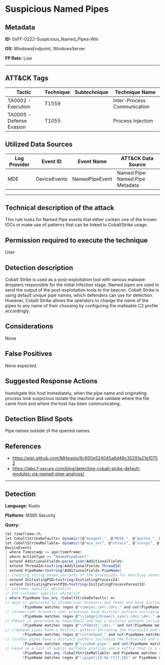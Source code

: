# Suspicious Named Pipes

## Metadata
**ID:** 0xFF-0222-Suspicious_Named_Pipes-Win

**OS:** WindowsEndpoint, WindowsServer

**FP Rate:** Low

---

## ATT&CK Tags

| Tactic | Technique | Subtechnique | Technique Name |
|---|---|---| --- |
| TA0002 - Execution | T1559 |  | Inter-Process Communication|
| TA0005 - Defense Evasion | T1055 |  | Process Injection|

## Utilized Data Sources

| Log Provider | Event ID | Event Name | ATT&CK Data Source |
|---------|---------|----------|---------|
|MDE|DeviceEvents|NamedPipeEvent| Named Pipe: Named Pipe Metadata |
---

## Technical description of the attack
​This rule looks for Named Pipe events that either contain one of the known IOCs or make use of patterns that can be linked to CobaltStrike usage.

## Permission required to execute the technique
User

## Detection description
Cobalt Strike is used as a post-exploitation tool with various malware droppers responsible for the initial infection stage. Named pipes are used to send the output of the post-exploitation tools to the beacon. Cobalt Strike is using default unique pipe names, which defenders can use for detection. However, Cobalt Strike allows the operators to change the name of the pipes to any name of their choosing by configuring the malleable C2 profile accordingly.

## Considerations
None

## False Positives
None expected.

## Suggested Response Actions
Investigate this host immediately, when the pipe name and originating process look suspicious isolate the machine and validate where the file came from and where the host has been communicating.

## Detection Blind Spots
Pipe names outside of the queried names.

## References
* https://gist.github.com/MHaggis/6c600e524045a6d49c35291a21e10752
* https://labs.f-secure.com/blog/detecting-cobalt-strike-default-modules-via-named-pipe-analysis/

---

## Detection

**Language:** Kusto

**Platform:** M365 Security

**Query:**
```C#
let timeframe=1h;
let CobaltStrikeDefaults= dynamic([@"msagent_", @"MSSE-", @"postex_", @"status_", @"mypipe-f", @"mypipe-h",@"ntsvcs_",@"scerpc_", @"mojo.5688.8052."]);
let CobaltStrikeMallable= dynamic([@"win_svc", @"ntsvcs", @"scerpc", @"status_", @"SearchTextHarvester", @"DserNamePipe",@"wkssvc_",@"scerpc_", @"spoolss_",@"CatalogChangeListener",@"fullduplex_",@"demoagent_",@"PGMessagePipe",@"MsFteWds",@"postex_ssh_",@"windows.update.manager",@"\f4c3",@"\f53f",@"halfduplex_"]);
DeviceEvents
| where Timestamp >= ago(timeframe)
| where ActionType == "NamedPipeEvent"
| extend AdditionalFields=parse_json(AdditionalFields)
| extend ThreadId=tostring(AdditionalFields.ThreadId)
| extend PipeName=tostring(AdditionalFields.PipeName)
// creating string based variants of the processIDs for matching several times later
| extend InitiatingPID=tostring(InitiatingProcessId)
| extend InitiatingParentPID=tostring(InitiatingProcessParentId)
// Customer specific whitelist
// End customer specific whitelist
| where PipeName has_any (CobaltStrikeDefaults) or
// mojo is generated by Chrome(ium) browsers and teams and have distinct pattern including the (parent)ProcessId and ThreadId plus a random character string, CobaltStrike generates hex
        (PipeName matches regex @"\\mojo\.\d+\.\d+\." and not(PipeName matches regex @"\\mojo\.\d+\.\d+\.\d+$" or PipeName has InitiatingPID or PipeName has InitiatingParentPID or PipeName has ThreadId)) or
// chrome(ium) browsers sync processes have distinct pattern including the (parent)ProcessId and ThreadId plus a random character string, CobaltStrike generates hex
        (PipeName matches regex @"\\(edge|chrome)\.sync\.\d+\.\d+\." and not(PipeName matches regex @"\\(edge|chrome|edge\.sync|chrome\.sync)\.\d+\.\d+\.\d+$" or PipeName has InitiatingPID or PipeName has InitiatingParentPID or PipeName has ThreadId)) or
// PSHost is generated by PowerShell and has a distinct pattern including the (parent)ProcessId
        (PipeName matches regex @"\\PSHost\.\d+\." and not(PipeName matches regex @"\\PSHost\.\d+\.\d+\." or PipeName has InitiatingPID or PipeName has InitiatingParentPID)) or
// crashpad pipes have a distinct pattern including the ProcessId and a string of upper case characters
        (PipeName matches regex @"\\crashpad_" and not(PipeName matches regex @"\\crashpad_\d+_[A-Z]+" or PipeName has InitiatingPID or PipeName has InitiatingParentPID)) or
// firefox pipes have a distinct pattern including the ProcessId and 1-3 digits which are sequential for each new pipe
        (PipeName matches regex @"\\cubeb-pipe-" and not(PipeName matches regex @"\\cubeb-pipe-\d+_[0-9]{1-3}+" or PipeName has InitiatingPID)) or
// based on a list of public mallable profiles and a suffix that is a random HEX string
        (PipeName has_any (CobaltStrikeMallable) and PipeName matches regex @"[a-fA-F0-9]{2,10}$") or
        (PipeName matches regex @"\\pipe\\[0-9a-f]{7,10}" or PipeName matches regex @"\\pipe\\[0-9a-f]{8}")
```
